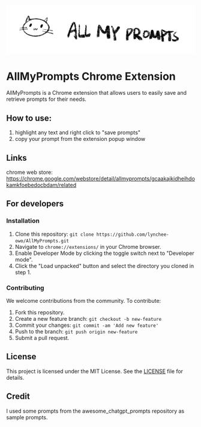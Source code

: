 ![banner](https://github.com/lynchee-owo/AllMyPrompts/raw/main/public/allmyprompts_banner.PNG)

# AllMyPrompts Chrome Extension

AllMyPrompts is a Chrome extension that allows users to easily save and retrieve prompts for their needs.


## How to use:
1. highlight any text and right click to "save prompts"
2. copy your prompt from the extension popup window


## Links
chrome web store: https://chrome.google.com/webstore/detail/allmyprompts/gcaakajkidheihdokamkfoebedocbdam/related

## For developers

### Installation 

1. Clone this repository: `git clone https://github.com/lynchee-owo/AllMyPrompts.git`
2. Navigate to `chrome://extensions/` in your Chrome browser.
3. Enable Developer Mode by clicking the toggle switch next to "Developer mode".
4. Click the "Load unpacked" button and select the directory you cloned in step 1.

### Contributing

We welcome contributions from the community. To contribute:

1. Fork this repository.
2. Create a new feature branch: `git checkout -b new-feature`
3. Commit your changes: `git commit -am 'Add new feature'`
4. Push to the branch: `git push origin new-feature`
5. Submit a pull request.

## License

This project is licensed under the MIT License. See the [LICENSE](LICENSE) file for details.

## Credit
I used some prompts from the awesome_chatgpt_prompts repository as sample prompts.
